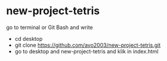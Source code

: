 # new-project-tetris
go to terminal or Git Bash and write 
* cd desktop
* git clone https://github.com/avo2003/new-project-tetris.git
* go to desktop and new-project-tetris and klik in index.html
